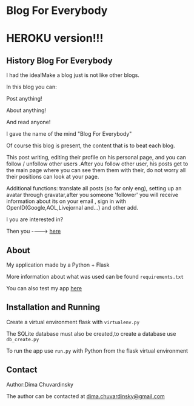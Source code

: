# Blog For Everybody

HEROKU version!!!
=========

History Blog For Everybody
------------
I had the idea!Make a blog just is not like other blogs.

In this blog you can:

Post anything!

About anything!

And read anyone!

I gave the name of the mind "Blog For Everybody"

Of course this blog is present, the content that is to beat each blog.

This post writing, editing their profile on his personal page, and you can follow / unfollow other users .After you follow other user, his posts get to the main page where you can see them them with their, do not worry all their positions can look at your page.

Additional functions: translate all posts (so far only eng), setting up an avatar through gravatar,after you someone 'follower' you will receive information about its on your email , sign in with OpenID(Google,AOL,Livejornal and...) and other add.

I you are interested in?

Then you ----> [here](blog-for-everybody.herokuapp.com)

About
------------

My application made by a Python + Flask

More information about what was used can be found `requirements.txt`

You can also test my app [here](blog-for-everybody.herokuapp.com)


Installation and Running
------------

Create a virtual environment flask with `virtualenv.py` 
 
The SQLite database must also be created,to create a database use `db_create.py` 

To run the app use `run.py` with Python from the flask virtual environment

Contact
------------

Author:Dima Chuvardinsky

The author can be contacted at dima.chuvardinsky@gmail.com
